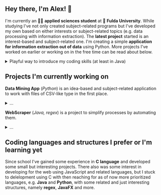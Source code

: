 ## Hey there, I'm Alex! :wave:

I'm currently an :man_student: **applied sciences student** at :round_pushpin: **Fulda University**. While studying I've not only created subject-related programs but I've developed my own based on either interests or subject-related topics (e.g. data processing with information extraction).
The **latest project** started is an interest-based and subject-related one. I'm creating a simple **application for information extraction out of data** using Python. More projects I've worked on earlier or working on in the free time can be read about below.

<details>
<summary>Playful way to introduce my coding skills (at least in Java)</summary>

```java
public class AboutMe {

    public static void main(String[] args) {
        List<Skill> skillSet = new ArrayList<>();
        addSkill(skillSet, "Realizing idea-based apps into code", 3);
        // Let's pretend, here are several more lines of code adding skills of mine to the list ... ;)
        listSkills(skillSet);
    }

    private static void listSkills(List<Skill> skillSet) {
        System.out.println("Things I'm good at:\n");
        for (Skill skill : skillSet) {
            if (skill.getLevel() > 1) {
                skill.showSkill();
            }
        }

        System.out.println("\nSkills I need to work out yet:\n");
        for (Skill skill : skillSet) {
            if (skill.getLevel() == 1) {
                skill.showSkill();
            }
        }
    }

    private static void addSkill(List<Skill> skillSet, String skill, int level) {
        skillSet.add(new Skill(skill, level));
    }
}
```

```console
java AboutMe
```

```
Things I'm good at:

Realizing idea-based apps into code (Professional)
Java (Advanced)
Python (Advanced)
Regex (Advanced)

Skills I need to work out yet:

JavaFX
Git
Terminal (Unix)
```

</details>

## Projects I'm currently working on

**Data Mining App** (*Python*) is an idea-based and subject-related application to work with files of CSV-like type in the first place.
<details><summary>...</summary>

Its functionalities up to now are
- the ***creation of a data matrix out of a CSV-like file*** with resulting data like the header of the dataset, the raw data itself and the variables' types (nominal, ordinal or metric),
- the application of algorithms on data columns to ***calculate the entropy, mean, median and mode***,
- the ***creation of new columns based on user-chosen functions*** like `date_diff_years(header1, today())` where in this case executing `custom_calculation("date_diff_years(header1, today())", "NewHeader")` will result in determining the current date, calculating the difference between that date and the dates in `header1`, and creating a new column named `NewHeader` with the difference rounded at a precision of two decimal places, and
- the ***creation of decision trees***.

</details>

**WebScraper** (*Java, regex*) is a project to simplify processes by automating them.

<details>
<summary>...</summary>

The processes implemented yet are
- the ***search for words and phrases*** on a web page,
- ***getting a list of email addresses*** listed on a page and
- ***downloading files*** of a given extention type from a page.

</details>

## Coding languages and structures I prefer or I'm learning yet

Since school I've gained some experience in **C language** and developed some small but interesting projects. There also was some interest in developing for the web using JavaScript and related languages, but I stuck to delelopment using C with then reaching for as of now more prioritized languages, e.g. **Java** and **Python**, with some related and just interesting structures, namely **regex**, **JavaFX** and more.